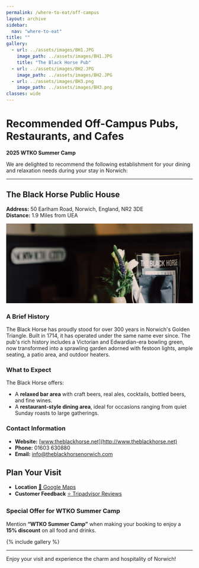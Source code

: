 ```yaml
---
permalink: /where-to-eat/off-campus
layout: archive
sidebar:
  nav: "where-to-eat"
title: ""
gallery:
  - url: ../assets/images/BH1.JPG
    image_path: ../assets/images/BH1.JPG
    title: "The Black Horse Pub"
  - url: ../assets/images/BH2.JPG
    image_path: ../assets/images/BH2.JPG
  - url: ../assets/images/BH3.png
    image_path: ../assets/images/BH3.png
classes: wide
---
```

# Recommended Off-Campus Pubs, Restaurants, and Cafes  
**2025 WTKO Summer Camp**

We are delighted to recommend the following establishment for your dining and relaxation needs during your stay in Norwich:

---

## **The Black Horse Public House**  
**Address:** 50 Earlham Road, Norwich, England, NR2 3DE  
**Distance:** 1.9 Miles from UEA  

![The Black Horse Pub](../assets/images/BlackHorse.jpeg "The Black Horse Pub")

### **A Brief History**  
The Black Horse has proudly stood for over 300 years in Norwich's Golden Triangle. Built in 1714, it has operated under the same name ever since. The pub's rich history includes a Victorian and Edwardian-era bowling green, now transformed into a sprawling garden adorned with festoon lights, ample seating, a patio area, and outdoor heaters.

### **What to Expect**  
The Black Horse offers:  
- A **relaxed bar area** with craft beers, real ales, cocktails, bottled beers, and fine wines.  
- A **restaurant-style dining area**, ideal for occasions ranging from quiet Sunday roasts to large gatherings.  

### **Contact Information**  
- **Website:** [www.theblackhorse.net](http://www.theblackhorse.net)  
- **Phone:** 01603 630880  
- **Email:** [info@theblackhorsenorwich.com](mailto:info@theblackhorsenorwich.com)  

## Plan Your Visit

- **Location** [📍 Google Maps](https://g.co/kgs/YK9CE9v)  
- **Customer Feedback** [⭐ Tripadvisor Reviews](https://www.tripadvisor.co.uk/Restaurant_Review-g186342-d3835230-Reviews-The_Black_Horse-Norwich_Norfolk_East_Anglia_England.html)

### **Special Offer for WTKO Summer Camp**  
Mention **“WTKO Summer Camp”** when making your booking to enjoy a **15% discount** on all food and drinks.

{% include gallery %}

---  
Enjoy your visit and experience the charm and hospitality of Norwich!  
